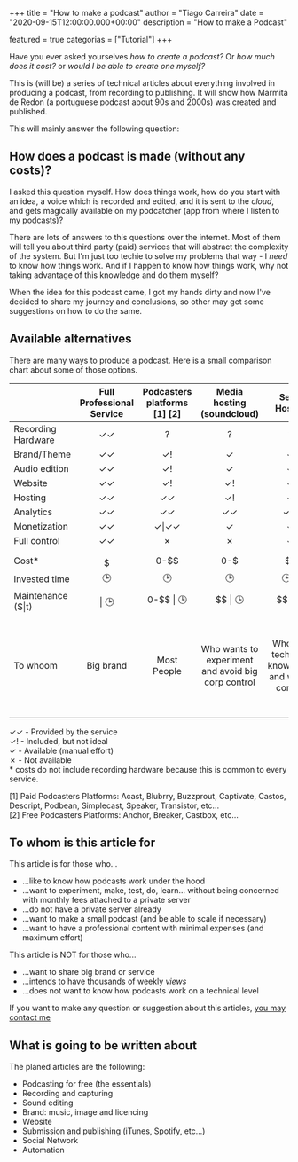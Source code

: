 +++
title = "How to make a podcast"
author = "Tiago Carreira"
date = "2020-09-15T12:00:00.000+00:00"
description = "How to make a Podcast"

featured = true
categorias = ["Tutorial"]
+++

Have you ever asked yourselves _how to create a podcast?_
Or _how much does it cost?_ or _would I be able to create one myself?_

This is (will be) a series of technical articles about 
everything involved in producing a podcast,
from recording to publishing.
It will show how Marmita de Redon (a portuguese podcast about 90s and 2000s)
was created and published.

This will mainly answer the following question:

## How does a podcast is made (without any costs)?

I asked this question myself.
How does things work, how do you start with an idea, a voice which is recorded and edited, and it is sent to the _cloud_,
and gets magically available on my podcatcher (app from where I listen to my podcasts)?

There are lots of answers to this questions over the internet.
Most of them will tell you about third party (paid) services that will abstract the complexity of the system.
But I'm just too techie to solve my problems that way - I _need_ to know how things work.
And if I happen to know how things work, why not taking advantage of this knowledge and do them myself?

When the idea for this podcast came, I got my hands dirty and now I've decided to share my journey and conclusions, 
so other may get some suggestions on how to do the same. 


## Available alternatives

There are many ways to produce a podcast.
Here is a small comparison chart about some of those options.


|                    | Full Professional Service | Podcasters platforms [1] [2] |             Media hosting (soundcloud)             |                  Self-Hosted                  |                                This tutorial                                 |
|--------------------|:-------------------------:|:----------------------------:|:--------------------------------------------------:|:---------------------------------------------:|:----------------------------------------------------------------------------:|
| Recording Hardware |            ✓✓             |              ?               |                         ?                          |                       ?                       |                                      ?                                       |
| Brand/Theme        |            ✓✓             |            ✓&#33;            |                         ✓                          |                       ✓                       |                                      ✓                                       |
| Audio edition      |            ✓✓             |            ✓&#33;            |                         ✓                          |                       ✓                       |                                      ✓                                       |
| Website            |            ✓✓             |            ✓&#33;            |                       ✓&#33;                       |                       ✓                       |                                      ✓                                       |
| Hosting            |            ✓✓             |              ✓✓              |                         ✓!                         |                       ✓                       |                                      ✓                                       |
| Analytics          |            ✓✓             |              ✓✓              |                         ✓✓                         |                      ✓✓                       |                                      ✓                                       |
| Monetization       |            ✓✓             |            ✓\|✓✓             |                         ✓                          |                       ✓                       |                                      ?                                       |
| Full control       |            ✓✓             |              ✗               |                         ✗                          |                       ✓                       |                                      ✓                                       |
|                    |                           |                              |                                                    |                                               |                                                                              |
| Cost*              |           $$$$$           |             0-$$             |                        0-$                         |                      $$                       |                                      0                                       |
| Invested time      |            🕒             |              🕒              |                         🕒                         |                     🕒🕒                      |                                    🕒🕒🕒                                    |
| Maintenance ($\|t) |        $$$$ \| 🕒         |          0-$$ \| 🕒          |                      $$ \| 🕒                      |                   $$ \| 🕒                    |                                   0 \| 🕒                                    |
| To whoom           |         Big brand         |         Most People          | Who wants to experiment and avoid big corp control | Who has technical knowledge and wants control | Who has technical knowledge and wants control and does not want big expenses |


✓✓ - Provided by the service  
✓&#33; - Included, but not ideal  
✓ - Available (manual effort)  
✗ - Not available  
\* costs do not include recording hardware because this is common to every service.

[1] Paid Podcasters Platforms: Acast, Blubrry, Buzzprout, Captivate, Castos, Descript, Podbean, Simplecast, Speaker, Transistor, etc...  
[2] Free Podcasters Platforms: Anchor, Breaker, Castbox, etc...

## To whom is this article for

This article is for those who...
- ...like to know how podcasts work under the hood
- ...want to experiment, make, test, do, learn... without being concerned with monthly fees attached to a private server
- ...do not have a private server already
- ...want to make a small podcast (and be able to scale if necessary)
- ...want to have a professional content with minimal expenses (and maximum effort)

This article is NOT for those who...
- ...want to share big brand or service
- ...intends to have thousands of weekly _views_
- ...does not want to know how podcasts work on a technical level 


If you want to make any question or suggestion about this articles, [you may contact me](../../about/#about-the-author)


## What is going to be written about

The planed articles are the following:

- Podcasting for free (the essentials)
- Recording and capturing
- Sound editing
- Brand: music, image and licencing
- Website
- Submission and publishing (iTunes, Spotify, etc...)
- Social Network
- Automation
  